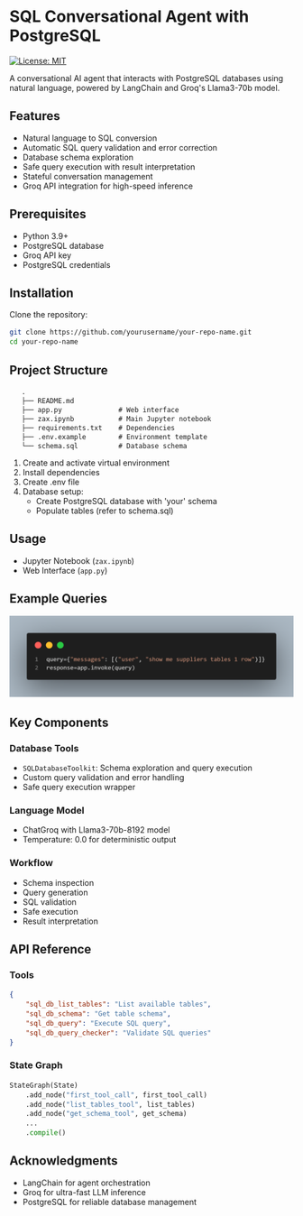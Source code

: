 
# SQL Conversational Agent with PostgreSQL

[![License: MIT](https://img.shields.io/badge/License-MIT-yellow.svg)](https://opensource.org/licenses/MIT)

A conversational AI agent that interacts with PostgreSQL databases using natural language, powered by LangChain and Groq's Llama3-70b model.

## Features

- Natural language to SQL conversion
- Automatic SQL query validation and error correction
- Database schema exploration
- Safe query execution with result interpretation
- Stateful conversation management
- Groq API integration for high-speed inference

## Prerequisites

- Python 3.9+
- PostgreSQL database
- Groq API key
- PostgreSQL credentials

## Installation

Clone the repository:
```bash
git clone https://github.com/yourusername/your-repo-name.git
cd your-repo-name
```

## Project Structure
```
   .
   ├── README.md
   ├── app.py              # Web interface
   ├── zax.ipynb           # Main Jupyter notebook
   ├── requirements.txt    # Dependencies
   ├── .env.example        # Environment template
   └── schema.sql          # Database schema
```

1. Create and activate virtual environment  
2. Install dependencies  
3. Create .env file  
4. Database setup:  
   - Create PostgreSQL database with 'your' schema  
   - Populate tables (refer to schema.sql)  

## Usage

- Jupyter Notebook (`zax.ipynb`)
- Web Interface (`app.py`)

## Example Queries

![Description](codeimage/code.png)

## Key Components

### Database Tools

- `SQLDatabaseToolkit`: Schema exploration and query execution  
- Custom query validation and error handling  
- Safe query execution wrapper  

### Language Model

- ChatGroq with Llama3-70b-8192 model  
- Temperature: 0.0 for deterministic output  

### Workflow

- Schema inspection  
- Query generation  
- SQL validation  
- Safe execution  
- Result interpretation  

## API Reference

### Tools
```json
{
    "sql_db_list_tables": "List available tables",
    "sql_db_schema": "Get table schema",
    "sql_db_query": "Execute SQL query",
    "sql_db_query_checker": "Validate SQL queries"
}
```

### State Graph
```python
StateGraph(State)
    .add_node("first_tool_call", first_tool_call)
    .add_node("list_tables_tool", list_tables)
    .add_node("get_schema_tool", get_schema)
    ...
    .compile()
```

## Acknowledgments

- LangChain for agent orchestration  
- Groq for ultra-fast LLM inference  
- PostgreSQL for reliable database management  
